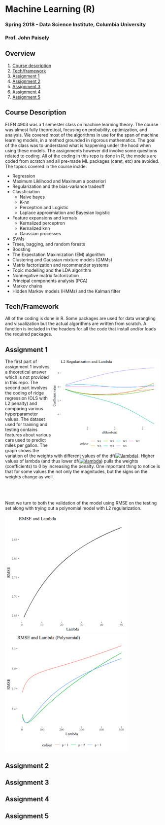 # Machine Learning (R)
### Spring 2018 - Data Science Institute, Columbia University
### Prof. John Paisely

## Overview
1. [Course description](#desc)
2. [Tech/framework](#tech)
3. [Assignment 1](#as1)
4. [Assignment 2](#as2)
4. [Assignment 3](#as3)
4. [Assignment 4](#as4)
4. [Assignment 5](#as5)


<a name="desc"></a>
## Course Description
ELEN 4903 was a 1 semester class on machine learning theory. The course was almost fully theoretical, focusing on probability, optimization, and analysis. We covered most of the algorithms in use for the span of machine learning models, in a method grounded in rigorous mathematics. The goal of the class was to understand what is happening under the hood when using these models. The assignments however did involve some questions related to coding. All of the coding in this repo is done in R, the models are coded from scratch and all pre-made ML packages (caret, etc) are avoided. The topics covered in the course inclde:

* Regression
* Maximum Liklihood and Maximum a posteriori
* Regularization and the bias-variance tradeoff
* Classficiation
  * Naive bayes
  * K-nn
  * Perceptron and Logistic
  * Laplace approxmiation and Bayesian logistic
* Feature expansions and kernals
  * Kernalized perceptron
  * Kernalized knn
  * Gaussian processes
* SVMs
* Trees, bagging, and random forests
* Boosting
* The Expectation Maximization (EM) algorithm
* Clustering and Gaussian mixture models (GMMs)
* Matrix factorization and recommender systems
* Topic modelling and the LDA algorithm
* Nonnegative matrix factorization
* Principal components analysis (PCA)
* Markov chains
* Hidden Markov models (HMMs) and the Kalman filter

<a name="tech"></a>
## Tech/Framework
All of the coding is done in R. Some packages are used for data wrangling and visualization but the actual algorithms are written from scratch. A function is included in the headers for all the code that install and/or loads the required packages.

<a name="as1"></a>
## Assignment 1
<img src="/Assignment1/Images/L2_reg_dflambda.png" width=354 align="right" height="300"> The first part of assignment 1 involves a theoretical answer which is not provided in this repo. The seocnd part involves the coding of ridge regression (OLS with L2 penalty) and comparing various hyperparameter values. The dataset used for training and testing contains features about various cars used to predict miles per gallon. The graph shows the variation of the weights with different values of the df(<a href="https://www.codecogs.com/eqnedit.php?latex=\lambda" target="_blank"><img src="https://latex.codecogs.com/gif.latex?\lambda" title="\lambda" /></a>). Higher values of lambda (and thus lower df(<a href="https://www.codecogs.com/eqnedit.php?latex=\lambda" target="_blank"><img src="https://latex.codecogs.com/gif.latex?\lambda" title="\lambda" /></a>) pulls the weights (coefficients) to 0 by increasing the penalty. One important thing to notice is that for some values the not only the magnitudes, but the signs on the weights change as well. 
\
\
\
\
\
Next we turn to both the validation of the model using RMSE on the testing set along with trying out a polynomial model with L2 regularization. 

<img src="/Assignment1/Images/RMSE_lambda.png" width=400> <img src="/Assignment1/Images/RMSE_lambda_poly.png" width=400> 




<a name="as2"></a>
## Assignment 2

<a name="as3"></a>
## Assignment 3

<a name="as4"></a>
## Assignment 4

<a name="as5"></a>
## Assignment 5
